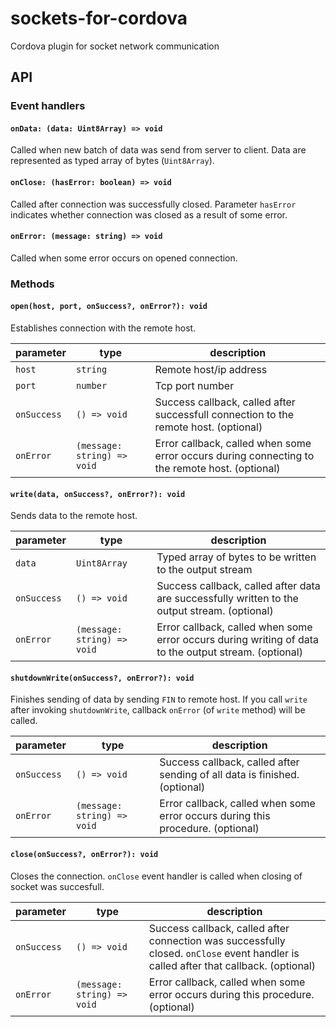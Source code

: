 sockets-for-cordova
===================

Cordova plugin for socket network communication

## API
### Event handlers
#### `onData: (data: Uint8Array) => void`
Called when new batch of data was send from server to client. Data are represented as typed array of bytes (`Uint8Array`).

#### `onClose: (hasError: boolean) => void`
Called after connection was successfully closed. Parameter `hasError` indicates whether connection was closed as a result of some error.

#### `onError: (message: string) => void`
Called  when some error occurs on opened connection.

### Methods
#### `open(host, port, onSuccess?, onError?): void`
Establishes connection with the remote host.

| parameter   | type          | description |
| ----------- |-----------------------------|--------------|
| `host`      | `string`                    | Remote host/ip address |
| `port`      | `number`                    | Tcp port number |
| `onSuccess` | `() => void`                | Success callback, called after successfull connection to the remote host. (optional)|
| `onError`   | `(message: string) => void` | Error callback, called when some error occurs during connecting to the remote host. (optional)|

#### `write(data, onSuccess?, onError?): void`
Sends data to the remote host.

| parameter   | type          | description |
| ----------- |-----------------------------|--------------|
| `data`      | `Uint8Array`                 | Typed array of bytes to be written to the output stream |
| `onSuccess` | `() => void`                | Success callback, called after data are successfully written to the output stream. (optional)|
| `onError`   | `(message: string) => void` | Error callback, called when some error occurs during writing of data to the output stream. (optional)|

#### `shutdownWrite(onSuccess?, onError?): void`
Finishes sending of data by sending `FIN` to remote host.  If you call `write` after invoking `shutdownWrite`, callback `onError` (of `write` method) will be called.

| parameter   | type          | description |
| ----------- |-----------------------------|--------------|
| `onSuccess` | `() => void`                | Success callback, called after sending of all data is finished. (optional)|
| `onError`   | `(message: string) => void` | Error callback, called when some error occurs during this procedure. (optional)|

#### `close(onSuccess?, onError?): void`
Closes the connection. `onClose` event handler is called when closing of socket was succesfull.

| parameter   | type          | description |
| ----------- |-----------------------------|--------------|
| `onSuccess` | `() => void`                | Success callback, called after connection was successfully closed. `onClose` event handler is called after that callback. (optional)|
| `onError`   | `(message: string) => void` | Error callback, called when some error occurs during this procedure. (optional)|
